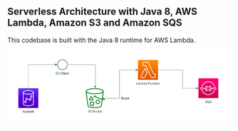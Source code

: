 ## Serverless Architecture with Java 8, AWS Lambda, Amazon S3 and Amazon SQS

This codebase is built with the Java 8 runtime for AWS Lambda.

![Architecture](images/architecture.png)
